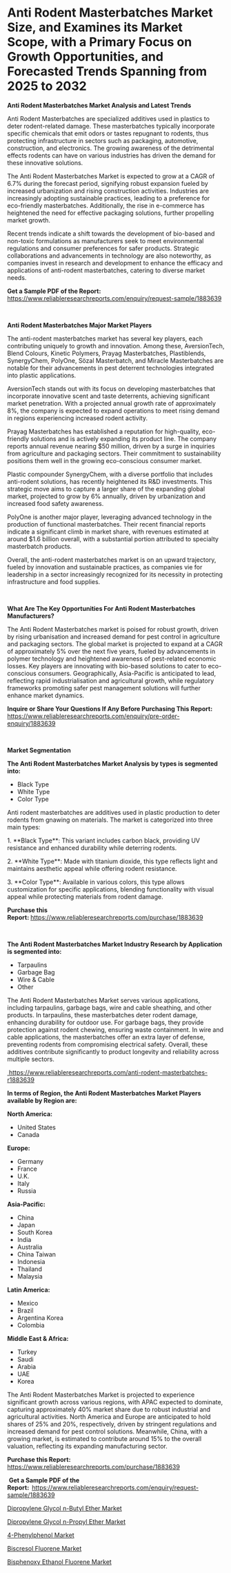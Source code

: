<p><h1>Anti Rodent Masterbatches Market Size, and Examines its Market Scope, with a Primary Focus on Growth Opportunities, and Forecasted Trends Spanning from 2025 to 2032</h1></p><p><strong>Anti Rodent Masterbatches Market Analysis and Latest Trends</strong></p>
<p><p>Anti Rodent Masterbatches are specialized additives used in plastics to deter rodent-related damage. These masterbatches typically incorporate specific chemicals that emit odors or tastes repugnant to rodents, thus protecting infrastructure in sectors such as packaging, automotive, construction, and electronics. The growing awareness of the detrimental effects rodents can have on various industries has driven the demand for these innovative solutions.</p><p>The Anti Rodent Masterbatches Market is expected to grow at a CAGR of 6.7% during the forecast period, signifying robust expansion fueled by increased urbanization and rising construction activities. Industries are increasingly adopting sustainable practices, leading to a preference for eco-friendly masterbatches. Additionally, the rise in e-commerce has heightened the need for effective packaging solutions, further propelling market growth.</p><p>Recent trends indicate a shift towards the development of bio-based and non-toxic formulations as manufacturers seek to meet environmental regulations and consumer preferences for safer products. Strategic collaborations and advancements in technology are also noteworthy, as companies invest in research and development to enhance the efficacy and applications of anti-rodent masterbatches, catering to diverse market needs.</p></p>
<p><strong>Get a Sample PDF of the Report:&nbsp;</strong> <a href="https://www.reliableresearchreports.com/enquiry/request-sample/1883639?utm_campaign=9&utm_medium=2&utm_source=Github&utm_content=ia&utm_term=04022025&utm_id=anti-rodent-masterbatches">https://www.reliableresearchreports.com/enquiry/request-sample/1883639</a></p>
<p>&nbsp;</p>
<p><strong>Anti Rodent Masterbatches Major Market Players</strong></p>
<p><p>The anti-rodent masterbatches market has several key players, each contributing uniquely to growth and innovation. Among these, AversionTech, Blend Colours, Kinetic Polymers, Prayag Masterbatches, Plastiblends, SynergyChem, PolyOne, Sözal Masterbatch, and Miracle Masterbatches are notable for their advancements in pest deterrent technologies integrated into plastic applications.</p><p>AversionTech stands out with its focus on developing masterbatches that incorporate innovative scent and taste deterrents, achieving significant market penetration. With a projected annual growth rate of approximately 8%, the company is expected to expand operations to meet rising demand in regions experiencing increased rodent activity.</p><p>Prayag Masterbatches has established a reputation for high-quality, eco-friendly solutions and is actively expanding its product line. The company reports annual revenue nearing $50 million, driven by a surge in inquiries from agriculture and packaging sectors. Their commitment to sustainability positions them well in the growing eco-conscious consumer market.</p><p>Plastic compounder SynergyChem, with a diverse portfolio that includes anti-rodent solutions, has recently heightened its R&D investments. This strategic move aims to capture a larger share of the expanding global market, projected to grow by 6% annually, driven by urbanization and increased food safety awareness.</p><p>PolyOne is another major player, leveraging advanced technology in the production of functional masterbatches. Their recent financial reports indicate a significant climb in market share, with revenues estimated at around $1.6 billion overall, with a substantial portion attributed to specialty masterbatch products.</p><p>Overall, the anti-rodent masterbatches market is on an upward trajectory, fueled by innovation and sustainable practices, as companies vie for leadership in a sector increasingly recognized for its necessity in protecting infrastructure and food supplies.</p></p>
<p>&nbsp;</p>
<p><strong>What Are The Key Opportunities For Anti Rodent Masterbatches Manufacturers?</strong></p>
<p><p>The Anti Rodent Masterbatches market is poised for robust growth, driven by rising urbanisation and increased demand for pest control in agriculture and packaging sectors. The global market is projected to expand at a CAGR of approximately 5% over the next five years, fueled by advancements in polymer technology and heightened awareness of pest-related economic losses. Key players are innovating with bio-based solutions to cater to eco-conscious consumers. Geographically, Asia-Pacific is anticipated to lead, reflecting rapid industrialisation and agricultural growth, while regulatory frameworks promoting safer pest management solutions will further enhance market dynamics.</p></p>
<p><strong>Inquire or Share Your Questions If Any Before Purchasing This Report:</strong> <a href="https://www.reliableresearchreports.com/enquiry/pre-order-enquiry/1883639?utm_campaign=9&utm_medium=2&utm_source=Github&utm_content=ia&utm_term=04022025&utm_id=anti-rodent-masterbatches">https://www.reliableresearchreports.com/enquiry/pre-order-enquiry/1883639</a></p>
<p>&nbsp;</p>
<p><strong>Market Segmentation</strong></p>
<p><strong>The Anti Rodent Masterbatches Market Analysis by types is segmented into:</strong></p>
<p><ul><li>Black Type</li><li>White Type</li><li>Color Type</li></ul></p>
<p><p>Anti rodent masterbatches are additives used in plastic production to deter rodents from gnawing on materials. The market is categorized into three main types: </p><p>1. **Black Type**: This variant includes carbon black, providing UV resistance and enhanced durability while deterring rodents.</p><p>   </p><p>2. **White Type**: Made with titanium dioxide, this type reflects light and maintains aesthetic appeal while offering rodent resistance.</p><p>3. **Color Type**: Available in various colors, this type allows customization for specific applications, blending functionality with visual appeal while protecting materials from rodent damage.</p></p>
<p><strong>Purchase this Report:&nbsp;</strong><a href="https://www.reliableresearchreports.com/purchase/1883639?utm_campaign=9&utm_medium=2&utm_source=Github&utm_content=ia&utm_term=04022025&utm_id=anti-rodent-masterbatches">https://www.reliableresearchreports.com/purchase/1883639</a></p>
<p>&nbsp;</p>
<p><strong>The Anti Rodent Masterbatches Market Industry Research by Application is segmented into:</strong></p>
<p><ul><li>Tarpaulins</li><li>Garbage Bag</li><li>Wire & Cable</li><li>Other</li></ul></p>
<p><p>The Anti Rodent Masterbatches Market serves various applications, including tarpaulins, garbage bags, wire and cable sheathing, and other products. In tarpaulins, these masterbatches deter rodent damage, enhancing durability for outdoor use. For garbage bags, they provide protection against rodent chewing, ensuring waste containment. In wire and cable applications, the masterbatches offer an extra layer of defense, preventing rodents from compromising electrical safety. Overall, these additives contribute significantly to product longevity and reliability across multiple sectors.</p></p>
<p><a href="https://www.reliableresearchreports.com/anti-rodent-masterbatches-r1883639?utm_campaign=9&utm_medium=2&utm_source=Github&utm_content=ia&utm_term=04022025&utm_id=anti-rodent-masterbatches">&nbsp;https://www.reliableresearchreports.com/anti-rodent-masterbatches-r1883639</a></p>
<p><strong>In terms of Region, the Anti Rodent Masterbatches Market Players available by Region are:</strong></p>
<p>
    <p> <strong> North America: </strong>
        <ul>
            <li>United States</li>
            <li>Canada</li>
        </ul>
        </p> 
    <p> <strong> Europe: </strong>
        <ul>
            <li>Germany</li>
            <li>France</li>
            <li>U.K.</li>
            <li>Italy</li>
            <li>Russia</li>
        </ul>
        </p> 
    <p> <strong> Asia-Pacific: </strong>
        <ul>
            <li>China</li>
            <li>Japan</li>
            <li>South Korea</li>
            <li>India</li>
            <li>Australia</li>
            <li>China Taiwan</li>
            <li>Indonesia</li>
            <li>Thailand</li>
            <li>Malaysia</li>
        </ul>
        </p> 
    <p> <strong> Latin America: </strong>
        <ul>
            <li>Mexico</li>
            <li>Brazil</li>
            <li>Argentina Korea</li>
            <li>Colombia</li>
        </ul>
        </p> 
    <p> <strong> Middle East & Africa: </strong>
        <ul>
            <li>Turkey</li>
            <li>Saudi</li>
            <li>Arabia</li>
            <li>UAE</li>
            <li>Korea</li>
        </ul>
    </p>
    </p>
<p><p>The Anti Rodent Masterbatches Market is projected to experience significant growth across various regions, with APAC expected to dominate, capturing approximately 40% market share due to robust industrial and agricultural activities. North America and Europe are anticipated to hold shares of 25% and 20%, respectively, driven by stringent regulations and increased demand for pest control solutions. Meanwhile, China, with a growing market, is estimated to contribute around 15% to the overall valuation, reflecting its expanding manufacturing sector.</p></p>
<p><strong>Purchase this Report: </strong><a href="https://www.reliableresearchreports.com/purchase/1883639?utm_campaign=9&utm_medium=2&utm_source=Github&utm_content=ia&utm_term=04022025&utm_id=anti-rodent-masterbatches">https://www.reliableresearchreports.com/purchase/1883639</a></p>
<p>&nbsp;<strong>Get a Sample PDF of the Report:&nbsp;&nbsp;</strong><a href="https://www.reliableresearchreports.com/enquiry/request-sample/1883639?utm_campaign=9&utm_medium=2&utm_source=Github&utm_content=ia&utm_term=04022025&utm_id=anti-rodent-masterbatches">https://www.reliableresearchreports.com/enquiry/request-sample/1883639</a></p>
<p><strong></strong></p>
<p><p><a href="https://github.com/ulyssacrayne00231/Market-Research-Report-List-1/blob/main/dipropylene-glycol-n-butyl-ether-market.md?utm_campaign=9&utm_medium=2&utm_source=Github&utm_content=ia&utm_term=04022025&utm_id=anti-rodent-masterbatches">Dipropylene Glycol n-Butyl Ether Market</a></p><p><a href="https://github.com/danikabiele541/Market-Research-Report-List-1/blob/main/dipropylene-glycol-n-propyl-ether-market.md?utm_campaign=9&utm_medium=2&utm_source=Github&utm_content=ia&utm_term=04022025&utm_id=anti-rodent-masterbatches">Dipropylene Glycol n-Propyl Ether Market</a></p><p><a href="https://github.com/savannabyun726/Market-Research-Report-List-1/blob/main/4-phenylphenol-market.md?utm_campaign=9&utm_medium=2&utm_source=Github&utm_content=ia&utm_term=04022025&utm_id=anti-rodent-masterbatches">4-Phenylphenol Market</a></p><p><a href="https://github.com/organophelia8282/Market-Research-Report-List-1/blob/main/biscresol-fluorene-market.md?utm_campaign=9&utm_medium=2&utm_source=Github&utm_content=ia&utm_term=04022025&utm_id=anti-rodent-masterbatches">Biscresol Fluorene Market</a></p><p><a href="https://github.com/jamastodola515/Market-Research-Report-List-1/blob/main/bisphenoxy-ethanol-fluorene-market.md?utm_campaign=9&utm_medium=2&utm_source=Github&utm_content=ia&utm_term=04022025&utm_id=anti-rodent-masterbatches">Bisphenoxy Ethanol Fluorene Market</a></p></p>